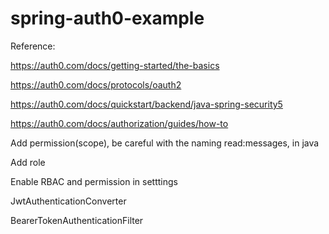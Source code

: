 # spring-auth0-example

Reference:

https://auth0.com/docs/getting-started/the-basics

https://auth0.com/docs/protocols/oauth2

https://auth0.com/docs/quickstart/backend/java-spring-security5

https://auth0.com/docs/authorization/guides/how-to

Add permission(scope), be careful with the naming read:messages, in java 

Add role

Enable RBAC and permission in setttings

JwtAuthenticationConverter

BearerTokenAuthenticationFilter